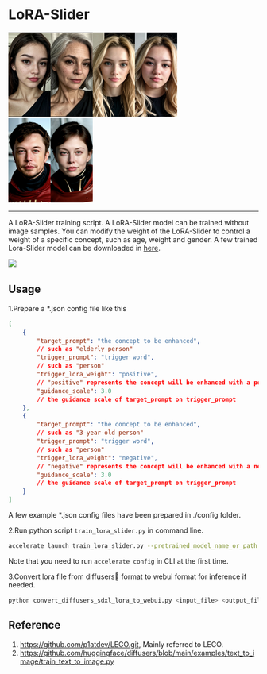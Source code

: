 # LoRA-Slider


<img src="pic/age_slider.png" width=170><img src="pic/weight_slider.png" width=170><img src="pic/gender_slider.png" width=170>


---

A LoRA-Slider training script. A LoRA-Slider model can be trained without image samples. You can modify the weight of the LoRA-Slider to control a weight of a specific concept, such as age, weight and gender. A few trained Lora-Slider model can be downloaded in [here](https://civitai.com/models/281934/lora-slider).

![](pic/00005-191128579.png)

## Usage

1.Prepare a *.json config file like this

```json
[
    {
        "target_prompt": "the concept to be enhanced",
        // such as "elderly person"
        "trigger_prompt": "trigger word", 
        // such as "person"
        "trigger_lora_weight": "positive", 
        // "positive" represents the concept will be enhanced with a positive weight of lora and be suppressed with a negative weight of lora.
        "guidance_scale": 3.0 
        // the guidance scale of target_prompt on trigger_prompt
    },
    {
        "target_prompt": "the concept to be enhanced",
        // such as "3-year-old person"
        "trigger_prompt": "trigger word", 
        // such as "person"
        "trigger_lora_weight": "negative", 
        // "negative" represents the concept will be enhanced with a negative weight of lora and be suppressed with a positive weight of lora.
        "guidance_scale": 3.0 
        // the guidance scale of target_prompt on trigger_prompt
    }
]

```
A few example *.json config files have been prepared in ./config folder.



2.Run python script `train_lora_slider.py` in command line.

```bash
accelerate launch train_lora_slider.py --pretrained_model_name_or_path runwayml/stable-diffusion-v1-5 --prompt_config_path config/age_slider.json
```
Note that you need to run `accelerate config` in CLI at the first time.

3.Convert lora file from diffusers🤗 format to webui format for inference if needed.
```bash
python convert_diffusers_sdxl_lora_to_webui.py <input_file> <output_file>
```

## Reference
1. https://github.com/p1atdev/LECO.git, Mainly referred to LECO.
2. https://github.com/huggingface/diffusers/blob/main/examples/text_to_image/train_text_to_image.py 
